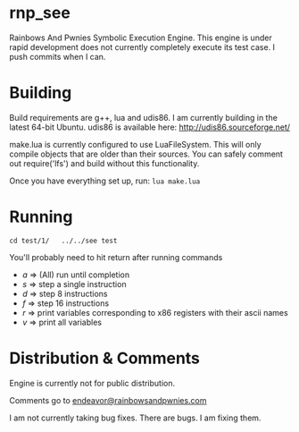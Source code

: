 rnp_see
=======

Rainbows And Pwnies Symbolic Execution Engine. This engine is under rapid development 
does not currently completely execute its test case. I push commits when I can.

Building
========
Build requirements are g++, lua and udis86. I am currently building in the latest 
64-bit Ubuntu. udis86 is available here: http://udis86.sourceforge.net/

make.lua is currently configured to use LuaFileSystem. This will only compile objects
that are older than their sources. You can safely comment out require('lfs') and build
without this functionality.

Once you have everything set up, run: `lua make.lua`

Running
=======
`cd test/1/  
../../see test`

You'll probably need to hit return after running commands

  - *a* => (All) run until completion
  - *s* => step a single instruction
  - *d* => step 8 instructions
  - *f* => step 16 instructions
  - *r* => print variables corresponding to x86 registers with their ascii names
  - *v* => print all variables

Distribution & Comments
=======================

Engine is currently not for public distribution.

Comments go to endeavor@rainbowsandpwnies.com

I am not currently taking bug fixes. There are bugs. I am fixing them.